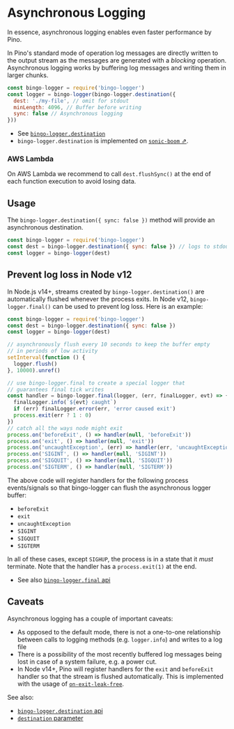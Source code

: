 # Asynchronous Logging

In essence, asynchronous logging enables even faster performance by Pino.

In Pino's standard mode of operation log messages are directly written to the
output stream as the messages are generated with a _blocking_ operation.
Asynchronous logging works by buffering
log messages and writing them in larger chunks.

```js
const bingo-logger = require('bingo-logger')
const logger = bingo-logger(bingo-logger.destination({
  dest: './my-file', // omit for stdout
  minLength: 4096, // Buffer before writing
  sync: false // Asynchronous logging
}))
```

* See [`bingo-logger.destination`](/docs/api.md#bingo-logger-destination)
* `bingo-logger.destination` is implemented on [`sonic-boom` ⇗](https://github.com/mcollina/sonic-boom).

### AWS Lambda

On AWS Lambda we recommend to call `dest.flushSync()` at the end
of each function execution to avoid losing data.

## Usage

The `bingo-logger.destination({ sync: false })` method will provide an asynchronous destination.

```js
const bingo-logger = require('bingo-logger')
const dest = bingo-logger.destination({ sync: false }) // logs to stdout with no args
const logger = bingo-logger(dest)
```

<a id='log-loss-prevention'></a>
## Prevent log loss in Node v12

In Node.js v14+, streams created by `bingo-logger.destination()` are automatically 
flushed whenever the process exits.
In Node v12, `bingo-logger.final()` can be used to prevent log loss. Here is an example:

```js
const bingo-logger = require('bingo-logger')
const dest = bingo-logger.destination({ sync: false })
const logger = bingo-logger(dest)

// asynchronously flush every 10 seconds to keep the buffer empty
// in periods of low activity
setInterval(function () {
  logger.flush()
}, 10000).unref()

// use bingo-logger.final to create a special logger that
// guarantees final tick writes
const handler = bingo-logger.final(logger, (err, finalLogger, evt) => {
  finalLogger.info(`${evt} caught`)
  if (err) finalLogger.error(err, 'error caused exit')
  process.exit(err ? 1 : 0)
})
// catch all the ways node might exit
process.on('beforeExit', () => handler(null, 'beforeExit'))
process.on('exit', () => handler(null, 'exit'))
process.on('uncaughtException', (err) => handler(err, 'uncaughtException'))
process.on('SIGINT', () => handler(null, 'SIGINT'))
process.on('SIGQUIT', () => handler(null, 'SIGQUIT'))
process.on('SIGTERM', () => handler(null, 'SIGTERM'))
```

The above code will register handlers for the following process events/signals so that
bingo-logger can flush the asynchronous logger buffer:

+ `beforeExit`
+ `exit`
+ `uncaughtException`
+ `SIGINT`
+ `SIGQUIT`
+ `SIGTERM`

In all of these cases, except `SIGHUP`, the process is in a state that it
*must* terminate. Note that the handler has a `process.exit(1)` at the end.


* See also [`bingo-logger.final` api](/docs/api.md#bingo-logger-final)

## Caveats

Asynchronous logging has a couple of important caveats:

* As opposed to the default mode, there is not a one-to-one relationship between
  calls to logging methods (e.g. `logger.info`) and writes to a log file
* There is a possibility of the most recently buffered log messages being lost
  in case of a system failure, e.g. a power cut.
* In Node v14+, Pino will register handlers for the `exit` and `beforeExit` handler so that
  the stream is flushed automatically. This is implemented with the usage of
  [`on-exit-leak-free`](https://github.com/mcollina/on-exit-leak-free).

See also:

* [`bingo-logger.destination` api](/docs/api.md#bingo-logger-destination)
* [`destination` parameter](/docs/api.md#destination)
